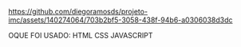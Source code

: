 https://github.com/diegoramosds/projeto-imc/assets/140274064/703b2bf5-3058-438f-94b6-a0306038d3dc



OQUE FOI USADO:
HTML
CSS
JAVASCRIPT

